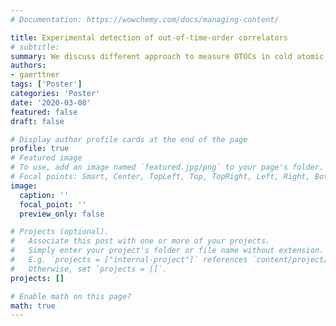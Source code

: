 ```yaml
---
# Documentation: https://wowchemy.com/docs/managing-content/

title: Experimental detection of out-of-time-order correlators
# subtitle: 
summary: We discuss different approach to measure OTOCs in cold atomic systems.
authors:
- gaerttner
tags: ['Poster']
categories: 'Poster'
date: '2020-03-08'
featured: false
draft: false

# Display author profile cards at the end of the page
profile: true
# Featured image
# To use, add an image named `featured.jpg/png` to your page's folder.
# Focal points: Smart, Center, TopLeft, Top, TopRight, Left, Right, BottomLeft, Bottom, BottomRight.
image:
  caption: ''
  focal_point: ''
  preview_only: false

# Projects (optional).
#   Associate this post with one or more of your projects.
#   Simply enter your project's folder or file name without extension.
#   E.g. `projects = ["internal-project"]` references `content/project/deep-learning/index.md`.
#   Otherwise, set `projects = []`.
projects: []

# Enable math on this page?
math: true
---
```


